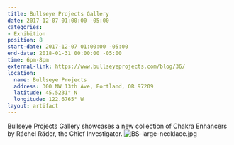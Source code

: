 ```yaml
---
title: Bullseye Projects Gallery
date: 2017-12-07 01:00:00 -05:00
categories:
- Exhibition
position: 8
start-date: 2017-12-07 01:00:00 -05:00
end-date: 2018-01-31 00:00:00 -05:00
time: 6pm-8pm
external-link: https://www.bullseyeprojects.com/blog/36/
location:
  name: Bullseye Projects
  address: 300 NW 13th Ave, Portland, OR 97209
  latitude: 45.5231° N
  longitude: 122.6765° W
layout: artifact
---
```


Bullseye Projects Gallery showcases a new collection of Chakra Enhancers by Ráchel Räder, the Chief Investigator.
![BS-large-necklace.jpg](/uploads/BS-large-necklace.jpg)

